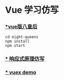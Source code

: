 # Vue 学习仿写


### [*vue版八皇后](https://github.com/wang90/vue_demo/tree/master/eight-queens)
``````
cd eight-queens
npm install 
npm start
``````

### [* 响应式原理仿写](https://github.com/wang90/vue_demo/tree/master/my-reacitve)

### [* vuex demo](https://github.com/wang90/vue_demo/tree/master/my-vuex)

